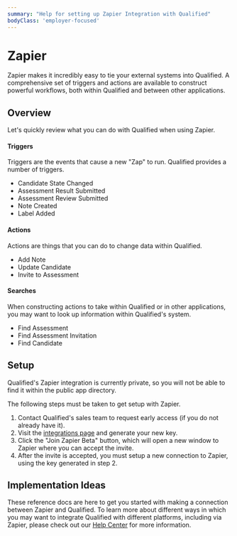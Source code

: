 ```yaml
---
summary: "Help for setting up Zapier Integration with Qualified"
bodyClass: 'employer-focused'
---
```

# Zapier

Zapier makes it incredibly easy to tie your external systems into Qualified. A comprehensive set of triggers and actions are available to construct powerful workflows, both within Qualified and between other applications.

## Overview 
Let's quickly review what you can do with Qualified when using Zapier.

#### Triggers
Triggers are the events that cause a new "Zap" to run. Qualified provides a number of triggers. 

- Candidate State Changed
- Assessment Result Submitted
- Assessment Review Submitted
- Note Created
- Label Added

#### Actions
Actions are things that you can do to change data within Qualified. 

- Add Note
- Update Candidate
- Invite to Assessment

#### Searches
When constructing actions to take within Qualified or in other applications, you may want to look up information within Qualified's system.

- Find Assessment
- Find Assessment Invitation
- Find Candidate

## Setup
Qualified's Zapier integration is currently private, so you will not be able to find it within the public app directory. 

The following steps must be taken to get setup with Zapier. 

1. Contact Qualified's sales team to request early access (if you do not already have it).
2. Visit the [integrations page](https://www.qualified.io/hire/account/integrations) and generate your new key.
3. Click the "Join Zapier Beta" button, which will open a new window to Zapier where you can accept the invite.
4. After the invite is accepted, you must setup a new connection to Zapier, using the key generated in step 2.

## Implementation Ideas
These reference docs are here to get you started with making a connection between Zapier and Qualified. To learn more about different ways in which you may want to integrate Qualified with different platforms, including via Zapier, please check out our [Help Center](https://help.qualified.io) for more information.    
